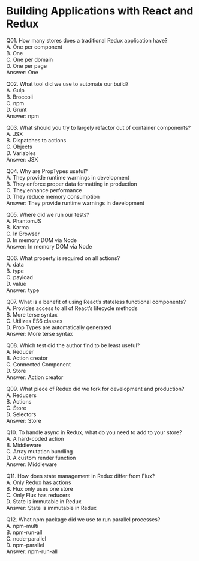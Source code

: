 Building Applications with React and Redux
==========================================

Q01. How many stores does a traditional Redux application have?  
A. One per component  
B. One  
C. One per domain  
D. One per page  
Answer: One  

Q02. What tool did we use to automate our build?  
A. Gulp  
B. Broccoli  
C. npm  
D. Grunt  
Answer: npm  

Q03. What should you try to largely refactor out of container components?  
A. JSX  
B. Dispatches to actions  
C. Objects  
D. Variables  
Answer: JSX  

Q04. Why are PropTypes useful?  
A. They provide runtime warnings in development  
B. They enforce proper data formatting in production  
C. They enhance performance  
D. They reduce memory consumption  
Answer: They provide runtime warnings in development  

Q05. Where did we run our tests?  
A. PhantomJS  
B. Karma  
C. In Browser  
D. In memory DOM via Node  
Answer: In memory DOM via Node  

Q06. What property is required on all actions?  
A. data  
B. type  
C. payload  
D. value  
Answer: type  

Q07. What is a benefit of using React’s stateless functional components?  
A. Provides access to all of React’s lifecycle methods  
B. More terse syntax  
C. Utilizes ES6 classes  
D. Prop Types are automatically generated  
Answer: More terse syntax  

Q08. Which test did the author find to be least useful?  
A. Reducer  
B. Action creator  
C. Connected Component  
D. Store  
Answer: Action creator  

Q09. What piece of Redux did we fork for development and production?  
A. Reducers  
B. Actions  
C. Store  
D. Selectors  
Answer: Store  

Q10. To handle async in Redux, what do you need to add to your store?  
A. A hard-coded action  
B. Middleware  
C. Array mutation bundling  
D. A custom render function  
Answer: Middleware  

Q11. How does state management in Redux differ from Flux?  
A. Only Redux has actions  
B. Flux only uses one store  
C. Only Flux has reducers  
D. State is immutable in Redux  
Answer: State is immutable in Redux  

Q12. What npm package did we use to run parallel processes?  
A. npm-multi  
B. npm-run-all  
C. node-parallel  
D. npm-parallel  
Answer: npm-run-all  